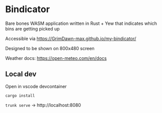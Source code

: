 # Bindicator

Bare bones WASM application written in Rust + Yew that indicates which bins are getting picked up

Accessible via https://GrimDawn-max.github.io/my-bindicator/

Designed to be shown on 800x480 screen


Weather docs: https://open-meteo.com/en/docs


## Local dev

Open in vscode devcontainer

`cargo install`

`trunk serve` -> http://localhost:8080


